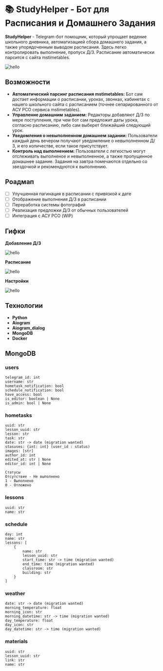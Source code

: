# 📚 StudyHelper - Бот для Расписания и Домашнего Задания

**StudyHelper** - Telegram-бот помощник, который упрощает ведение школьного дневника, автоматизацией сбора домашнего задания, а также упорядоченным выводом расписания. Здесь легко контролировать выполнение, пропуск Д/З. Расписание автоматически парсится с сайта mstimetables.

![hello](./readme/hello.gif)

## Возможности

- **Автоматический парсинг расписания mstimetables:** Бот сам достает информации о расписании, уроках, звонках, кабинетах с нашего школьного сайта с расписанием (точнее сепарированного от АСУ РСО сервиса mstimetables).
- **Управление домашним заданием:** Редакторы добавляют Д/З по мере поступления, при чем бот сам предложит даты урока, согласно расписанию, либо сам выберет ближайший следующий урок.
- **Уведомления о невыполненном домашнем задании:** Пользователи каждый день вечером получают уведомление о невыполненном Д/З, и его количестве, если такое присутствует.
- **Контроль над выполнением:** Пользователи с легкостью могут отслеживать выполненое и невыполненное, а также пропущенное домашнее задание. Задания на завтра помечаются отдельно со звездочкой и рекомендуются к выполнению.

## Роадмап

- [ ] Улучшенная пагинация в расписании с привязкой к дате
- [ ] Отображение выполнения Д/З в расписании
- [ ] Переработка системы фотографий
- [ ] Реализация предложки Д/З от обычных пользователей
- [ ] Интеграция с АСУ РСО (WIP)

## Гифки

**Добавление Д/З**

![hello](./readme/add_homework.gif)

**Расписание**

![hello](./readme/schedule_hw.gif)

**Настройки**

![hello](./readme/settings.gif)

## Технологии

- **Python**
- **Aiogram**
- **Aiogram_dialog**
- **MongoDB**
- **Docker**

## MongoDB

### users

```
telegram_id: int
username: str
hometask_notification: bool
schedule_notification: bool
have_access: bool
is_editor: boolean | None
is_admin: bool | None
```

### hometasks

```
uuid: str
lesson_uuid: str
lesson: str
task: str
date: str -> date (migration wanted)
stasuses: {int: int} (user_id : status)
images: [str]
author_id: int
edited_at: str | None
editor_id: int | None
```

```
Статусы
Отсутствие - Не выполнено
1 - Выполнено
0 - Отложено
```

### lessons

```
uuid: str
name: str

```

### schedule

```
day: int
name: str
lessons: [
    {
        name: str
        lesson_uuid: str
        start_time: str -> time (migration wanted)
        end_time: time (migration wanted)
        classroom: str
        building: str
    }
]
```

### weather

```
date: str -> date (migration wanted)
morning_temperature: float
morning_icon: str
morning_datetime: str -> time (migration wanted)
day_temperature: float
day_icon: str
day_datetime: str -> time (migration wanted)
```

### materials

```
uuid: str
lesson_uuid: str
link: str
name: str
```
